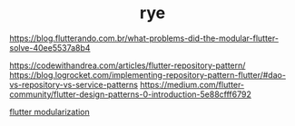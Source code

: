 <h1 align="center">
rye
</h1>


https://blog.flutterando.com.br/what-problems-did-the-modular-flutter-solve-40ee5537a8b4

https://codewithandrea.com/articles/flutter-repository-pattern/
https://blog.logrocket.com/implementing-repository-pattern-flutter/#dao-vs-repository-vs-service-patterns
https://medium.com/flutter-community/flutter-design-patterns-0-introduction-5e88cfff6792

[flutter modularization](https://medium.com/flutter-community/mastering-flutter-modularization-in-several-ways-f5bced19101a, "article") 
